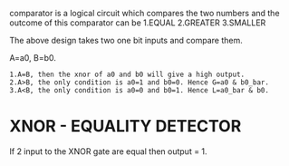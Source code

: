 comparator is a logical circuit which compares the two numbers and the outcome of this comparator can be 
   1.EQUAL
   2.GREATER
   3.SMALLER

The above design takes two one bit inputs and compare them.

A=a0,  B=b0.


	1.A=B, then the xnor of a0 and b0 will give a high output.
	2.A>B, the only condition is a0=1 and b0=0. Hence G=a0 & b0_bar.
	3.A<B, the only condition is a0=0 and b0=1. Hence L=a0_bar & b0.


# XNOR - EQUALITY DETECTOR
  If 2 input to the XNOR gate are equal then output = 1.
